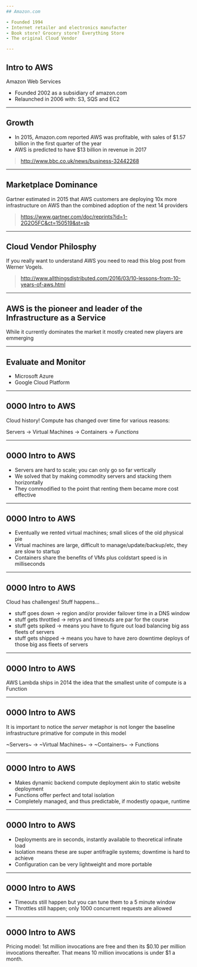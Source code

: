 ```yaml
---
## Amazon.com

- Founded 1994
- Internet retailer and electronics manufacter
- Book store? Grocery store? Everything Store
- The original Cloud Vendor

---
```

## Intro to AWS

Amazon Web Services

- Founded 2002 as a subsidiary of amazon.com
- Relaunched in 2006 with: S3, SQS and EC2

---
## Growth

- In 2015, Amazon.com reported AWS was profitable, with sales of $1.57 billion in the first quarter of the year 
- AWS is predicted to have $13 billion in revenue in 2017

> http://www.bbc.co.uk/news/business-32442268

---
## Marketplace Dominance

Gartner estimated in 2015 that AWS customers are deploying 10x more infrastructure on AWS than the combined adoption of the next 14 providers

> https://www.gartner.com/doc/reprints?id=1-2G2O5FC&ct=150519&st=sb

---
## Cloud Vendor Philosphy

If you really want to understand AWS you need to read this blog post from Werner Vogels. 

> http://www.allthingsdistributed.com/2016/03/10-lessons-from-10-years-of-aws.html

---
## AWS is the pioneer and leader of the Infrastructure as a Service 

While it currently dominates the market it mostly created new players are emmerging

---
## Evaluate and Monitor

- Microsoft Azure
- Google Cloud Platform

---
## 0000 Intro to AWS

Cloud history! Compute has changed over time for various reasons:

Servers &rarr; Virtual Machines &rarr; Containers &rarr; _Functions_

---
## 0000 Intro to AWS

- Servers are hard to scale; you can only go so far vertically
- We solved that by making commodity servers and stacking them horizontally
- They commodified to the point that renting them became more cost effective
 
---
## 0000 Intro to AWS

- Eventually we rented virtual machines; small slices of the old physical pie
- Virtual machines are large, difficult to manage/update/backup/etc, they are slow to startup
- Containers share the benefits of VMs plus coldstart speed is in milliseconds

---
## 0000 Intro to AWS

Cloud has challenges! Stuff happens…

- stuff goes down &rarr; region and/or provider failover time in a DNS window
- stuff gets throttled &rarr; retrys and timeouts are par for the course
- stuff gets spiked &rarr; means you have to figure out load balancing big ass fleets of servers
- stuff gets shipped &rarr; means you have to have zero downtime deploys of those big ass fleets of servers

---
## 0000 Intro to AWS

AWS Lambda ships in 2014 the idea that the smallest unite of compute is a Function

---
## 0000 Intro to AWS

It is important to notice the _server_ metaphor is not longer the baseline infrastructure primative for compute in this model

~Servers~ &rarr; ~Virtual Machines~ &rarr; ~Containers~ &rarr; Functions

---
## 0000 Intro to AWS

- Makes dynamic backend compute deployment akin to static website deployment
- Functions offer perfect and total isolation
- Completely managed, and thus predictable, if modestly opaque, runtime

---
## 0000 Intro to AWS

- Deployments are in seconds, instantly available to theoretical infinate load
- Isolation means these are super antifragile systems; downtime is hard to achieve 
- Configuration can be very lightweight and more portable

---
## 0000 Intro to AWS

- Timeouts still happen but you can tune them to a 5 minute window
- Throttles still happen; only 1000 concurrent requests are allowed

---
## 0000 Intro to AWS

Pricing model: 1st million invocations are free and then its $0.10 per million invocations thereafter. That means 10 million invocations is under $1 a month.
